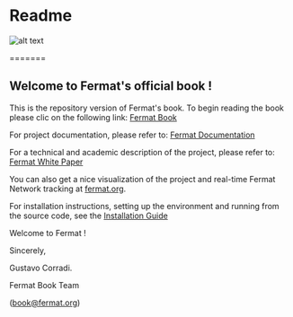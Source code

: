 Readme
========= 

![alt text](https://raw.githubusercontent.com/bitDubai/media-kit/master/Readme%20Image/Fermat%20book%20logotype/FermatBookLogotype3D/PNG_fermat_book_logo_3D_Low_800x813.png "Fermat Book Logo")

=======

Welcome to Fermat's  official book ! 
------------------------------------

This is the repository version of Fermat's book.
To begin reading the book please clic on the following link:
[Fermat Book](https://github.com/bitDubai/fermat/blob/master/fermat-book/book-chapter-00%28intro%29.asciidoc)

For project documentation, please refer to: 
[Fermat Documentation](https://github.com/bitDubai/fermat/blob/master/README.md)

For a technical and academic description of the project, please refer to: 
[Fermat White Paper](https://github.com/bitDubai/fermat/blob/master/FERMAT-WHITE-PAPER.md)

You can also get a nice visualization of the project and real-time Fermat Network tracking at 
[fermat.org](http://www.fermat.org).


For installation instructions, setting up the environment and running from the source code, see the [Installation Guide](https://github.com/bitDubai/fermat/blob/master/README-INSTALLATION.md)

Welcome to Fermat !

Sincerely, 

Gustavo Corradi.

Fermat Book Team 

(book@fermat.org) 

